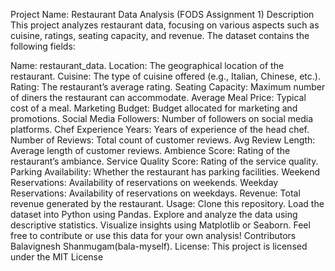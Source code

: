 Project Name: Restaurant Data Analysis (FODS Assignment 1)
Description
This project analyzes restaurant data, focusing on various aspects such as cuisine, ratings, seating capacity, and revenue. The dataset contains the following fields:

Name: restaurant_data.
Location: The geographical location of the restaurant.
Cuisine: The type of cuisine offered (e.g., Italian, Chinese, etc.).
Rating: The restaurant’s average rating.
Seating Capacity: Maximum number of diners the restaurant can accommodate.
Average Meal Price: Typical cost of a meal.
Marketing Budget: Budget allocated for marketing and promotions.
Social Media Followers: Number of followers on social media platforms.
Chef Experience Years: Years of experience of the head chef.
Number of Reviews: Total count of customer reviews.
Avg Review Length: Average length of customer reviews.
Ambience Score: Rating of the restaurant’s ambiance.
Service Quality Score: Rating of the service quality.
Parking Availability: Whether the restaurant has parking facilities.
Weekend Reservations: Availability of reservations on weekends.
Weekday Reservations: Availability of reservations on weekdays.
Revenue: Total revenue generated by the restaurant.
Usage:
Clone this repository.
Load the dataset into Python using Pandas.
Explore and analyze the data using descriptive statistics.
Visualize insights using Matplotlib or Seaborn.
Feel free to contribute or use this data for your own analysis!
Contributors
Balavignesh Shanmugam(bala-myself).
License:
This project is licensed under the MIT License
